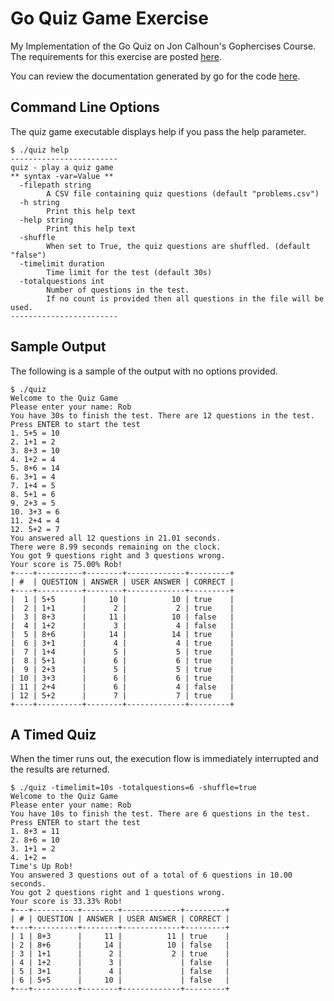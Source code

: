 # Go Quiz Game Exercise
My Implementation of the Go Quiz on Jon Calhoun's Gophercises Course.  The requirements for this exercise are posted [here](https://github.com/gophercises/quiz).

You can review the documentation generated by go for the code [here](doc.md).

## Command Line Options
The quiz game executable displays help if you pass the help parameter.

```
$ ./quiz help
------------------------
quiz - play a quiz game
** syntax -var=Value **
  -filepath string
        A CSV file containing quiz questions (default "problems.csv")
  -h string
        Print this help text
  -help string
        Print this help text
  -shuffle
        When set to True, the quiz questions are shuffled. (default "false")
  -timelimit duration
        Time limit for the test (default 30s)
  -totalquestions int
        Number of questions in the test.
        If no count is provided then all questions in the file will be used.
------------------------
```

## Sample Output
The following is a sample of the output with no options provided.

```
$ ./quiz
Welcome to the Quiz Game
Please enter your name: Rob
You have 30s to finish the test. There are 12 questions in the test.
Press ENTER to start the test
1. 5+5 = 10
2. 1+1 = 2
3. 8+3 = 10
4. 1+2 = 4
5. 8+6 = 14
6. 3+1 = 4
7. 1+4 = 5
8. 5+1 = 6
9. 2+3 = 5
10. 3+3 = 6
11. 2+4 = 4
12. 5+2 = 7
You answered all 12 questions in 21.01 seconds.
There were 8.99 seconds remaining on the clock.
You got 9 questions right and 3 questions wrong.
Your score is 75.00% Rob! 
+----+----------+--------+-------------+---------+
| #  | QUESTION | ANSWER | USER ANSWER | CORRECT |
+----+----------+--------+-------------+---------+
|  1 | 5+5      |     10 |          10 | true    |
|  2 | 1+1      |      2 |           2 | true    |
|  3 | 8+3      |     11 |          10 | false   |
|  4 | 1+2      |      3 |           4 | false   |
|  5 | 8+6      |     14 |          14 | true    |
|  6 | 3+1      |      4 |           4 | true    |
|  7 | 1+4      |      5 |           5 | true    |
|  8 | 5+1      |      6 |           6 | true    |
|  9 | 2+3      |      5 |           5 | true    |
| 10 | 3+3      |      6 |           6 | true    |
| 11 | 2+4      |      6 |           4 | false   |
| 12 | 5+2      |      7 |           7 | true    |
+----+----------+--------+-------------+---------+
```

## A Timed Quiz
When the timer runs out, the execution flow is immediately interrupted and the results are returned.

```
$ ./quiz -timelimit=10s -totalquestions=6 -shuffle=true
Welcome to the Quiz Game
Please enter your name: Rob
You have 10s to finish the test. There are 6 questions in the test.
Press ENTER to start the test
1. 8+3 = 11
2. 8+6 = 10
3. 1+1 = 2 
4. 1+2 = 
Time's Up Rob!
You answered 3 questions out of a total of 6 questions in 10.00 seconds.
You got 2 questions right and 1 questions wrong.
Your score is 33.33% Rob! 
+---+----------+--------+-------------+---------+
| # | QUESTION | ANSWER | USER ANSWER | CORRECT |
+---+----------+--------+-------------+---------+
| 1 | 8+3      |     11 |          11 | true    |
| 2 | 8+6      |     14 |          10 | false   |
| 3 | 1+1      |      2 |           2 | true    |
| 4 | 1+2      |      3 |             | false   |
| 5 | 3+1      |      4 |             | false   |
| 6 | 5+5      |     10 |             | false   |
+---+----------+--------+-------------+---------+
```


